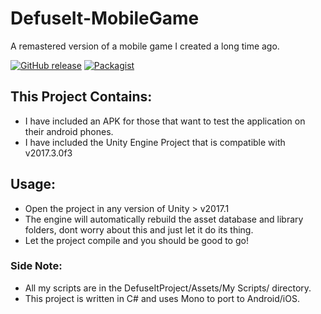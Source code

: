 # DefuseIt-MobileGame
A remastered version of a mobile game I created a long time ago.

[![GitHub release](https://img.shields.io/badge/Build-0.15-brightgreen.svg)](https://github.com/DuckBoss/DefuseIt-MobileGame/releases/latest)
[![Packagist](https://img.shields.io/badge/License-MIT-blue.svg)](https://github.com/DuckBoss/DefuseIt-MobileGame/blob/master/LICENSE)


## This Project Contains:
- I have included an APK for those that want to test the application on their android phones.
- I have included the Unity Engine Project that is compatible with v2017.3.0f3

## Usage:
- Open the project in any version of Unity > v2017.1
- The engine will automatically rebuild the asset database and library folders, dont worry about this and just let it do its thing.
- Let the project compile and you should be good to go!

### Side Note:
- All my scripts are in the DefuseItProject/Assets/My Scripts/ directory.
- This project is written in C# and uses Mono to port to Android/iOS.
